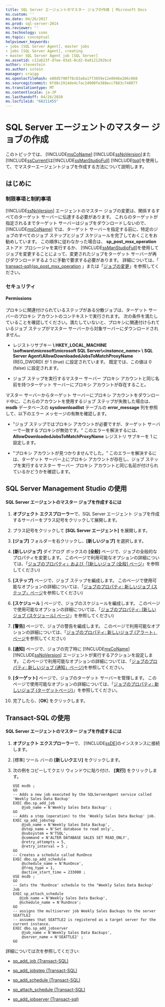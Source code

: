 ```yaml
---
title: SQL Server エージェントのマスター ジョブの作成 | Microsoft Docs
ms.custom: ''
ms.date: 04/26/2017
ms.prod: sql-server-2014
ms.reviewer: ''
ms.technology: ssms
ms.topic: conceptual
helpviewer_keywords:
- jobs [SQL Server Agent], master jobs
- jobs [SQL Server Agent], creating
- master SQL Server Agent job [SQL Server]
ms.assetid: c12ab23f-d7ee-43a5-8cd2-0a9121292bcd
author: stevestein
ms.author: sstein
manager: craigg
ms.openlocfilehash: e80d5790f78c83a8a1ff3059e12e0946e206c060
ms.sourcegitcommit: 6fd8c1914de4c7ac24900fe388ecc7883c740077
ms.translationtype: MT
ms.contentlocale: ja-JP
ms.lasthandoff: 04/26/2020
ms.locfileid: "68211455"
---
```

# <a name="create-a-sql-server-agent-master-job"></a>SQL Server エージェントのマスター ジョブの作成
  このトピックでは、 [!INCLUDE[msCoName](../../includes/msconame-md.md)] [!INCLUDE[ssNoVersion](../../includes/ssnoversion-md.md)]また[!INCLUDE[ssCurrent](../../includes/sscurrent-md.md)]は[!INCLUDE[ssManStudioFull](../../includes/ssmanstudiofull-md.md)] [!INCLUDE[tsql](../../includes/tsql-md.md)]を使用して、でマスターエージェントジョブを作成する方法について説明します。  
  
 
##  <a name="before-you-begin"></a><a name="BeforeYouBegin"></a> はじめに  
  
###  <a name="limitations-and-restrictions"></a><a name="Restrictions"></a> 制限事項と制約事項  
 [!INCLUDE[ssNoVersion](../../includes/ssnoversion-md.md)] エージェントのマスター ジョブの変更は、関係するすべてのターゲット サーバーに伝達する必要があります。 これらのターゲットが指定されるまでターゲット サーバーはジョブをダウンロードしないので、 [!INCLUDE[msCoName](../../includes/msconame-md.md)] では、ターゲット サーバーを指定する前に、特定のジョブのすべてのジョブ ステップとジョブ スケジュールを完了しておくことをお勧めしています。 この順序に従わなかった場合は、 **sp_post_msx_operation** ストアド プロシージャを実行するか、 [!INCLUDE[ssManStudioFull](../../includes/ssmanstudiofull-md.md)]を使用してジョブを変更することによって、変更されたジョブをターゲット サーバーが再びダウンロードするように手動で要求する必要があります。 詳細については、「 [transact-sql&#41;&#40;sp_post_msx_operation](/sql/relational-databases/system-stored-procedures/sp-post-msx-operation-transact-sql) 」または「[ジョブの変更](modify-a-job.md)」を参照してください。  
  
###  <a name="security"></a><a name="Security"></a> セキュリティ  
  
####  <a name="permissions"></a><a name="Permissions"></a> Permissions  
 プロキシに関連付けられているステップがある分散ジョブは、ターゲット サーバーのプロキシ アカウントのコンテキストで実行されます。 次の条件を満たしていることを確認してください。満たしていないと、プロキシに関連付けられているジョブ ステップがマスター サーバーから対象サーバーにダウンロードされません。  
  
-   レジストリサブキー **\ HKEY_LOCAL_MACHINE \software\microsoft\microsoft SQL Server\\<*instance_name*> \ SQL Server Agent\AllowDownloadedJobsToMatchProxyName** (REG_DWORD) が 1 (true) に設定されています。 既定では、この値は 0 (false) に設定されます。  
  
-   ジョブ ステップを実行するマスター サーバー プロキシ アカウントと同じ名前を持つターゲット サーバーにプロキシ アカウントが存在すること。  
  
 マスター サーバーからターゲット サーバーにプロキシ アカウントをダウンロード中に、これらのアカウントを使用するジョブ ステップが失敗した場合は、**msdb** データベースの **sysdownloadlist** テーブルの **error_message** 列を参照して、以下のエラー メッセージの有無を確認します。  
  
-   "ジョブ ステップではプロキシ アカウントが必要ですが、ターゲット サーバーで一致するプロキシが無効です。" このエラーを解決するには、 **AllowDownloadedJobsToMatchProxyName** レジストリ サブキーを 1 に設定します。  
  
-   "プロキシ アカウントが見つかりませんでした。" このエラーを解決するには、ターゲット サーバー上にプロキシ アカウントが存在し、ジョブ ステップを実行するマスター サーバー プロキシ アカウントと同じ名前が付けられているかどうかを確認します。  
  
##  <a name="using-sql-server-management-studio"></a><a name="SSMSProcedure"></a> SQL Server Management Studio の使用  
  
#### <a name="to-create-a-master-sql-server-agent-job"></a>SQL Server エージェントのマスター ジョブを作成するには  
  
1.  **オブジェクト エクスプローラー**で、SQL Server エージェント ジョブを作成するサーバーをプラス記号をクリックして展開します。  
  
2.  プラス記号をクリックして **[SQL Server エージェント]** を展開します。  
  
3.  **[ジョブ]** フォルダーを右クリックし、**[新しいジョブ]** を選択します。  
  
4.  **[新しいジョブ]** ダイアログ ボックスの **[全般]** ページで、ジョブの全般的なプロパティを変更します。 このページで利用可能なオプションの詳細については、「[ジョブのプロパティ」および「[新しいジョブ &#40;全般] ページ](../../integration-services/general-page-of-integration-services-designers-options.md)」を参照してください&#41;  
  
5.  **[ステップ]** ページで、ジョブ ステップを編成します。 このページで使用可能なオプションの詳細については、「[ジョブのプロパティ: 新しいジョブ &#40;ステップ」ページ](job-properties-new-job-steps-page.md)を参照してください&#41;  
  
6.  **[スケジュール** ] ページで、ジョブのスケジュールを編成します。 このページで使用可能なオプションの詳細については、「[ジョブのプロパティ: [新しいジョブ &#40;スケジュール] ページ](job-properties-new-job-schedules-page.md)」を参照してください&#41;  
  
7.  **[警告]** ページで、ジョブの警告を編成します。 このページで利用可能なオプションの詳細については、「[ジョブのプロパティ: 新しいジョブ &#40;アラート」ページ](job-properties-new-job-alerts-page.md)を参照してください&#41;  
  
8.  **[通知]** ページで、ジョブの完了時に [!INCLUDE[msCoName](../../includes/msconame-md.md)] [!INCLUDE[ssNoVersion](../../includes/ssnoversion-md.md)] エージェントが実行するアクションを設定します。 このページで利用可能なオプションの詳細については、「[ジョブのプロパティ: 新しいジョブ &#40;通知」ページ&#41;](job-properties-new-job-notifications-page.md)を参照してください。  
  
9. **[ターゲット]** ページで、ジョブのターゲット サーバーを管理します。 このページで使用可能なオプションの詳細については、「[ジョブのプロパティ: 新しいジョブ &#40;ターゲットページ&#41;](job-properties-new-job-targets-page.md)」を参照してください。  
  
10. 完了したら、[**OK**] をクリックします。  
  

  
##  <a name="using-transact-sql"></a><a name="TsqlProcedure"></a> Transact-SQL の使用  
  
#### <a name="to-create-a-master-sql-server-agent-job"></a>SQL Server エージェントのマスター ジョブを作成するには  
  
1.  **オブジェクト エクスプローラー**で、 [!INCLUDE[ssDE](../../includes/ssde-md.md)]のインスタンスに接続します。  
  
2.  [標準] ツール バーの **[新しいクエリ]** をクリックします。  
  
3.  次の例をコピーしてクエリ ウィンドウに貼り付け、 **[実行]** をクリックします。  
  
    ```  
    USE msdb ;  
    GO  
    -- Adds a new job executed by the SQLServerAgent service called 'Weekly Sales Data Backup'  
    EXEC dbo.sp_add_job  
        @job_name = N'Weekly Sales Data Backup' ;  
    GO  
    -- Adds a step (operation) to the 'Weekly Sales Data Backup' job.  
    EXEC sp_add_jobstep  
        @job_name = N'Weekly Sales Data Backup',  
        @step_name = N'Set database to read only',  
        @subsystem = N'TSQL',  
        @command = N'ALTER DATABASE SALES SET READ_ONLY',   
        @retry_attempts = 5,  
        @retry_interval = 5 ;  
    GO  
    -- Creates a schedule called RunOnce  
    EXEC dbo.sp_add_schedule  
        @schedule_name = N'RunOnce',  
        @freq_type = 1,  
        @active_start_time = 233000 ;  
    USE msdb ;  
    GO  
    -- Sets the 'RunOnce' schedule to the "Weekly Sales Data Backup' Job  
    EXEC sp_attach_schedule  
       @job_name = N'Weekly Sales Data Backup',  
       @schedule_name = N'RunOnce';  
    GO  
    -- assigns the multiserver job Weekly Sales Backups to the server SEATTLE2  
    -- assumes that SEATTLE2 is registered as a target server for the current instance.  
    EXEC dbo.sp_add_jobserver  
        @job_name = N'Weekly Sales Data Backups',  
        @server_name = N'SEATTLE2' ;  
    GO  
    ```  
  
 詳細については次を参照してください:  
  
-   [sp_add_job &#40;Transact-SQL&#41;](/sql/relational-databases/system-stored-procedures/sp-add-job-transact-sql)  
  
-   [sp_add_jobstep &#40;Transact-SQL&#41;](/sql/relational-databases/system-stored-procedures/sp-add-jobstep-transact-sql)  
  
-   [sp_add_schedule &#40;Transact-SQL&#41;](/sql/relational-databases/system-stored-procedures/sp-add-schedule-transact-sql)  
  
-   [sp_attach_schedule &#40;Transact-SQL&#41;](/sql/relational-databases/system-stored-procedures/sp-attach-schedule-transact-sql)  
  
-   [sp_add_jobserver &#40;Transact-sql&#41;](/sql/relational-databases/system-stored-procedures/sp-add-jobserver-transact-sql)  
  

  
  

